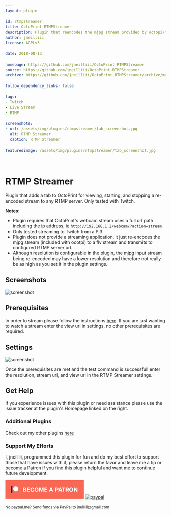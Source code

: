 ```yaml
---
layout: plugin

id: rtmpstreamer
title: OctoPrint-RTMPStreamer
description: Plugin that reencodes the mjpg stream provided by octopi/mjpgstreamer/yawcam and posts to any RTMP stream server (ie Twitch) and adds a tab that will allow for wathing configured stream assuming there is a webpage url that allows that type of connection.
author: jneilliii
license: AGPLv3

date: 2018-08-13

homepage: https://github.com/jneilliii/OctoPrint-RTMPStreamer
source: https://github.com/jneilliii/OctoPrint-RTMPStreamer
archive: https://github.com/jneilliii/OctoPrint-RTMPStreamer/archive/master.zip

follow_dependency_links: false

tags:
- Twitch
- Live Stream
- RTMP

screenshots:
- url: /assets/img/plugins/rtmpstreamer/tab_screenshot.jpg
  alt: RTMP Streamer
  caption: RTMP Streamer

featuredimage: /assets/img/plugins/rtmpstreamer/tab_screenshot.jpg

---
```


# RTMP Streamer

Plugin that adds a tab to OctoPrint for viewing, starting, and stopping a re-encoded stream to any RTMP server. Only tested with Twitch.

**Notes:** 
- Plugin requires that OctoPrint's webcam stream uses a full url path including the ip address, ie `http://192.168.1.2/webcam/?action=stream`
- Only tested streaming to Twitch from a Pi3.
- Plugin does not provide a streaming application, it just re-encodes the mjpg stream (included with ocotpi) to a flv stream and transmits to configured RTMP server url.
- Although resolution is configurable in the plugin, the mjpg input stream being re-encoded may have a lower resolution and therefore not really be as high as you set it in the plugin settings.

## Screenshots

![screenshot](/assets/img/plugins/rtmpstreamer/tab_screenshot.jpg)

## Prerequisites

In order to stream please follow the instructions [here](https://github.com/jneilliii/OctoPrint-RTMPStreamer/blob/master/docker_instructions.md).  If you are just wanting to watch a stream enter the view url in settings, no other prerequisites are required.

## Settings

![screenshot](/assets/img/plugins/rtmpstreamer/settings_screenshot.jpg)

Once the prerequisites are met and the test command is successfull enter the resolution, stream url, and view url in the RTMP Streamer settings.

## Get Help

If you experience issues with this plugin or need assistance please use the issue tracker at the plugin's Homepage linked on the right.

### Additional Plugins

Check out my other plugins [here](https://plugins.octoprint.org/by_author/#jneilliii)

### Support My Efforts
I, jneilliii, programmed this plugin for fun and do my best effort to support those that have issues with it, please return the favor and leave me a tip or become a Patron if you find this plugin helpful and want me to continue future development.

[![Patreon](/assets/img/plugins/rtmpstreamer/patreon-with-text-new.png)](https://www.patreon.com/jneilliii) [![paypal](/assets/img/plugins/rtmpstreamer/paypal-with-text.png)](https://paypal.me/jneilliii)

<small>No paypal.me? Send funds via PayPal to jneilliii&#64;gmail&#46;com</small>
